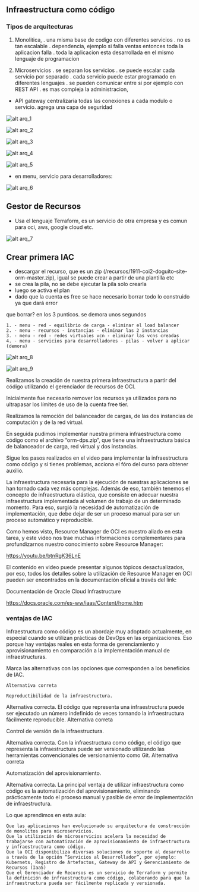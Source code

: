 ## Infraestructura como código

### Tipos de arquitecturas

1. Monolitica, 
    . una misma base de codigo con diferentes servicios
    . no es tan escalable
    . dependencia, ejemplo si falla ventas entonces toda la aplicacion falla
    . toda la aplicacion esta desarrollada en el mismo lenguaje de programacion

2. Microservicios
    . se separan los servicios
    . se puede escalar cada servicio por separado
    . cada servicio puede estar programado en diferentes lenguajes
    . se pueden comunicar entre si por ejemplo con REST API
    . es mas compleja la administracion, 

- API gateway centralizaria todas las conexiones a cada modulo o servicio. agrega una capa de seguridad

![alt arq_1](/imagenes/clase04/arq/image.png)

![alt arq_2](/imagenes/clase04/arq/image-1.png)

![alt arq_3](/imagenes/clase04/arq/image-2.png)

![alt arq_4](/imagenes/clase04/arq/image-3.png)

![alt arq_5](/imagenes/clase04/arq/image-4.png)

- en menu, servicio para desarrolladores:

![alt arq_6](/imagenes/clase04/arq/image-5.png)

## Gestor de Recursos

- Usa el lenguaje Terraform, es un servicio de otra empresa y es comun para oci, aws, google cloud etc.

![alt arq_7](/imagenes/clase04/arq/image-6.png)


## Crear primera IAC

- descargar el recurso, que es un zip (/recursos/1911-coi2-doguito-site-orm-master.zip), igual se puede crear a partir de una plantilla etc
- se crea la pila, no se debe ejecutar la pila solo crearla
- luego se activa el plan
- dado que la cuenta es free se hace necesario borrar todo lo construido ya que dará error

que borrar? en los 3 punticos. se demora unos segundos

    1. - menu - red - equilibrio de carga - eliminar el load balancer
    2. - menu - recursos - instancias - eliminar las 2 instancias
    3. - menu - red - redes virtuales vcn - eliminar las vcns creadas
    4. - menu - servicios para desarrolladores - pilas - volver a aplicar (demora)



![alt arq_8](/imagenes/clase04/arq/image-7.png)

![alt arq_9](/imagenes/clase04/arq/image-8.png)



Realizamos la creación de nuestra primera infraestructura a partir del código utilizando el gerenciador de recursos de OCI.

Inicialmente fue necesario remover los recursos ya utilizados para no ultrapasar los límites de uso de la cuenta free tier.

Realizamos la remoción del balanceador de cargas, de las dos instancias de computación y de la red virtual.

En seguida pudimos implementar nuestra primera infraestructura como código como el archivo “orm-dps.zip”, que tiene una infraestructura básica de balanceador de carga, red virtual y dos instancias.

Sigue los pasos realizados en el video para implementar la infraestructura como código y si tienes problemas, acciona el fóro del curso para obtener auxilio.

La infraestructura necesaria para la ejecución de nuestras aplicaciones se han tornado cada vez más complejas. Además de eso, también tenemos el concepto de infraestructura elástica, que consiste en adecuar nuestra infraestructura implementada al volumen de trabajo de un determinado momento. Para eso, surgió la necesidad de automatización de implementación, que debe dejar de ser un proceso manual para ser un proceso automático y reproducible.

Como hemos visto, Resource Manager de OCI es nuestro aliado en esta tarea, y este video nos trae muchas informaciones complementares para profundizarnos nuestro conocimiento sobre Resource Manager:

https://youtu.be/btnRgK36LnE


El contenido en video puede presentar algunos tópicos desactualizados, por eso, todos los detalles sobre la utilización de Resource Manager en OCI pueden ser encontrados en la documentación oficial a través del link:

Documentación de Oracle Cloud Infrastructure

https://docs.oracle.com/es-ww/iaas/Content/home.htm

### ventajas de IAC

Infraestructura como código es un abordaje muy adoptado actualmente, en especial cuando se utilizan prácticas de DevOps en las organizaciones. Eso porque hay ventajas reales en esta forma de gerenciamiento y aprovisionamiento en comparación a la implementación manual de infraestructuras.

Marca las alternativas con las opciones que corresponden a los beneficios de IAC.

    Alternativa correta

    Reproductibilidad de la infraestructura.

Alternativa correcta. El código que representa una infraestructura puede ser ejecutado un número indefinido de veces tornando la infraestructura fácilmente reproducible.
Alternativa correta

Control de versión de la infraestructura.

Alternativa correcta. Con la infraestructura como código, el código que representa la infraestructura puede ser versionado utilizando las herramientas convencionales de versionamiento como Git.
Alternativa correta

Automatización del aprovisionamiento.

Alternativa correcta. La principal ventaja de utilizar infraestructura como código es la automatización del aprovisionamiento, eliminando prácticamente todo el proceso manual y pasible de error de implementación de infraestructura. 




Lo que aprendimos en esta aula:

    Que las aplicaciones han evolucionado su arquitectura de construcción de monolitos para microservicios.
    Que la utilización de microservicios acelera la necesidad de trabajarse con automatización de aprovisionamiento de infraestructura y infraestructura como código.
    Que la OCI disponibiliza diversas soluciones de soporte al desarrollo a través de la opción “Servicios al Desarrollador”, por ejemplo: Kubernets, Registro de Artefactos, Gateway de API y Gerenciamiento de Recursos (IaaS)
    Que el Gerenciador de Recursos es un servicio de Terraform y permite la definición de infraestructura como código, colaborando para que la infraestructura pueda ser fácilmente replicada y versionada. 

